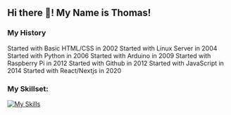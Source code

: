 ## Hi there 👋! My Name is Thomas!

### My History

Started with Basic HTML/CSS in 2002
Started with Linux Server in 2004
Started with Python in 2006
Started with Arduino in 2009
Started with Raspberry Pi in 2012
Started with Github in 2012
Started with JavaScript in 2014
Started with React/Nextjs in 2020

### My Skillset:
[![My Skills](https://skillicons.dev/icons?i=anaconda,androidstudio,arduino,aws,bash,bootstrap,cpp,css,debian,discord,bots,docker,express,gcp,git,github,gitlab,html,js,linux,md,mongodb,mysql,nextjs,nginx,nodejs,npm,php,py,raspberrypi,react,sass,sequelize,stackoverflow,tailwind,ts,ubuntu,vscode,vue,windows,wordpress)](https://skillicons.dev)
